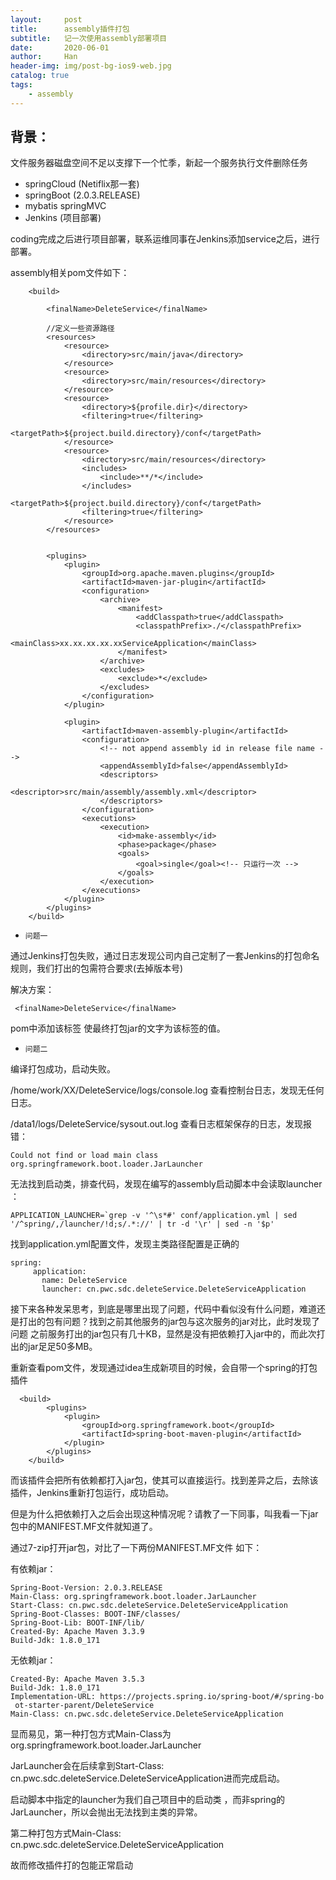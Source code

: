 ```yaml
---
layout:     post
title:      assembly插件打包
subtitle:   记一次使用assembly部署项目
date:       2020-06-01
author:     Han
header-img: img/post-bg-ios9-web.jpg
catalog: true
tags:
    - assembly
---
```


## 背景：

文件服务器磁盘空间不足以支撑下一个忙季，新起一个服务执行文件删除任务

* springCloud (Netiflix那一套) 
* springBoot (2.0.3.RELEASE) 
* mybatis springMVC
* Jenkins (项目部署)

coding完成之后进行项目部署，联系运维同事在Jenkins添加service之后，进行部署。

assembly相关pom文件如下：
``` 
    <build>
    
        <finalName>DeleteService</finalName>
        
        //定义一些资源路径
        <resources>
            <resource>
                <directory>src/main/java</directory>
            </resource>
            <resource>
                <directory>src/main/resources</directory>
            </resource>
            <resource>
                <directory>${profile.dir}</directory>
                <filtering>true</filtering>
                <targetPath>${project.build.directory}/conf</targetPath>
            </resource>
            <resource>
                <directory>src/main/resources</directory>
                <includes>
                    <include>**/*</include>
                </includes>
                <targetPath>${project.build.directory}/conf</targetPath>
                <filtering>true</filtering>
            </resource>
        </resources>


        <plugins>
            <plugin>
                <groupId>org.apache.maven.plugins</groupId>
                <artifactId>maven-jar-plugin</artifactId>
                <configuration>
                    <archive>
                        <manifest>
                            <addClasspath>true</addClasspath>
                            <classpathPrefix>./</classpathPrefix>
                            <mainClass>xx.xx.xx.xx.xxServiceApplication</mainClass>
                        </manifest>
                    </archive>
                    <excludes>
                        <exclude>*</exclude>
                    </excludes>
                </configuration>
            </plugin>

            <plugin>
                <artifactId>maven-assembly-plugin</artifactId>
                <configuration>
                    <!-- not append assembly id in release file name -->
                    <appendAssemblyId>false</appendAssemblyId>
                    <descriptors>
                        <descriptor>src/main/assembly/assembly.xml</descriptor>
                    </descriptors>
                </configuration>
                <executions>
                    <execution>
                        <id>make-assembly</id>
                        <phase>package</phase>
                        <goals>
                            <goal>single</goal><!-- 只运行一次 -->
                        </goals>
                    </execution>
                </executions>
            </plugin>
        </plugins>
    </build>
```

* `问题一`

通过Jenkins打包失败，通过日志发现公司内自己定制了一套Jenkins的打包命名规则，我们打出的包需符合要求(去掉版本号)

解决方案：   
     
     <finalName>DeleteService</finalName>

pom中添加该标签 使最终打包jar的文字为该标签的值。

* `问题二`

编译打包成功，启动失败。

/home/work/XX/DeleteService/logs/console.log 查看控制台日志，发现无任何日志。

/data1/logs/DeleteService/sysout.out.log 查看日志框架保存的日志，发现报错：

`Could not find or load main class org.springframework.boot.loader.JarLauncher`

无法找到启动类，排查代码，发现在编写的assembly启动脚本中会读取launcher ：

``APPLICATION_LAUNCHER=`grep -v '^\s*#' conf/application.yml | sed '/^spring/,/launcher/!d;s/.*://' | tr -d '\r' | sed -n '$p'``

找到application.yml配置文件，发现主类路径配置是正确的

```
spring:
     application:
       name: DeleteService
       launcher: cn.pwc.sdc.deleteService.DeleteServiceApplication
```

接下来各种发呆思考，到底是哪里出现了问题，代码中看似没有什么问题，难道还是打出的包有问题？找到之前其他服务的jar包与这次服务的jar对比，此时发现了问题
之前服务打出的jar包只有几十KB，显然是没有把依赖打入jar中的，而此次打出的jar足足50多MB。

重新查看pom文件，发现通过idea生成新项目的时候，会自带一个spring的打包插件
```
  <build>
        <plugins>
            <plugin>
                <groupId>org.springframework.boot</groupId>
                <artifactId>spring-boot-maven-plugin</artifactId>
            </plugin>
        </plugins>
    </build>
```
而该插件会把所有依赖都打入jar包，使其可以直接运行。找到差异之后，去除该插件，Jenkins重新打包运行，成功启动。

但是为什么把依赖打入之后会出现这种情况呢？请教了一下同事，叫我看一下jar包中的MANIFEST.MF文件就知道了。

通过7-zip打开jar包，对比了一下两份MANIFEST.MF文件 如下：

有依赖jar：
```
Spring-Boot-Version: 2.0.3.RELEASE
Main-Class: org.springframework.boot.loader.JarLauncher
Start-Class: cn.pwc.sdc.deleteService.DeleteServiceApplication
Spring-Boot-Classes: BOOT-INF/classes/
Spring-Boot-Lib: BOOT-INF/lib/
Created-By: Apache Maven 3.3.9
Build-Jdk: 1.8.0_171
```

无依赖jar：
```
Created-By: Apache Maven 3.5.3
Build-Jdk: 1.8.0_171
Implementation-URL: https://projects.spring.io/spring-boot/#/spring-bo
 ot-starter-parent/DeleteService
Main-Class: cn.pwc.sdc.deleteService.DeleteServiceApplication
```

显而易见，第一种打包方式Main-Class为 org.springframework.boot.loader.JarLauncher 

JarLauncher会在后续拿到Start-Class: cn.pwc.sdc.deleteService.DeleteServiceApplication进而完成启动。

启动脚本中指定的launcher为我们自己项目中的启动类 ，而非spring的JarLauncher，所以会抛出无法找到主类的异常。

第二种打包方式Main-Class: cn.pwc.sdc.deleteService.DeleteServiceApplication

故而修改插件打的包能正常启动





